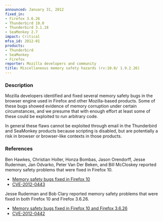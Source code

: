 ```yaml
---
announced: January 31, 2012
fixed_in:
- Firefox 3.6.26
- Thunderbird 10.0
- Thunderbird 3.1.18
- SeaMonkey 2.7
impact: Critical
mfsa_id: 2012-01
products:
- Thunderbird
- SeaMonkey
- Firefox
reporter: Mozilla developers and community
title: Miscellaneous memory safety hazards (rv:10.0/ 1.9.2.26)
---
```


<h3>Description</h3>

<p>Mozilla developers identified and fixed several memory safety bugs
in the browser engine used in Firefox and other Mozilla-based
products. Some of these bugs showed evidence of memory corruption
under certain circumstances, and we presume that with enough effort at
least some of these could be exploited to run arbitrary code.</p>

<p class="note">In general these flaws cannot be exploited through email in the Thunderbird and SeaMonkey products because scripting is disabled, but are potentially a risk in browser or browser-like contexts in those products.</p>


<h3>References</h3>

<p>Ben Hawkes, Christian Holler, Honza Bombas, Jason Orendorff, Jesse Ruderman,
Jan Odvarko, Peter Van Der Beken, and Bill McCloskey reported memory safety
problems that were fixed in Firefox 10.</p>
<ul>
  <li><a href="https://bugzilla.mozilla.org/buglist.cgi?bug_id=695076,696748,712169,&#10;713209,714600,692817,715662,665578,711651,712289,684938,707051">
          Memory safety bugs fixed in Firefox 10</a></li>
  <li><a href="http://cve.mitre.org/cgi-bin/cvename.cgi?name=CVE-2012-0443" class="ex-ref">CVE-2012-0443</a></li>
</ul>
<p>Jesse Ruderman and Bob Clary reported memory safety problems that were fixed
in both Firefox 10 and Firefox 3.6.26.</p>
<ul>
  <li><a href="https://bugzilla.mozilla.org/buglist.cgi?bug_id=693399,705347">
          Memory safety bugs fixed in Firefox 10 and Firefox 3.6.26</a></li>
  <li><a href="http://cve.mitre.org/cgi-bin/cvename.cgi?name=CVE-2012-0442" class="ex-ref">CVE-2012-0442</a></li>




</ul>